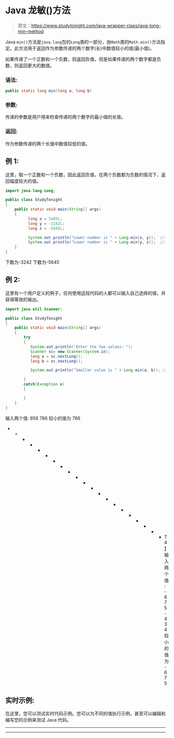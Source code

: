 # Java 龙敏()方法

> 原文：<https://www.studytonight.com/java-wrapper-class/java-long-min-method>

Java `min()`方法是`java.lang`包的`Long`类的一部分，由`Math`类的`Math.min()`方法指定。此方法用于返回作为参数传递的两个数字(长)中数值较小的值(最小值)。

如果传递了一个正数和一个负数，则返回负值，但是如果传递的两个数字都是负数，则返回更大的数值。

### 语法:

```java
public static long min(long a, long b)
```

### 参数:

传递的参数是用户用来检查传递的两个数字的最小值的长值。

### 返回:

作为参数传递的两个长值中数值较低的值。

## 例 1:

这里，取一个正数和一个负数，因此返回负值，在两个负数都为负数的情况下，返回幅度较大的值。

```java
import java.lang.Long;

public class StudyTonight 
{  
    public static void main(String[] args) 
    {      
          long x = 5485L;  
          long y = -3242L; 
          long z = -5645L;

          System.out.println("Lower number is " + Long.min(x, y));  // print the smaller number between x and y 
          System.out.println("Lower number is " + Long.min(y, z));  // print the smaller number between y and z
    }  
}
```

下数为-3242
下数为-5645

## 例 2:

这里有一个用户定义的例子，任何使用这段代码的人都可以输入自己选择的值，并获得等效的输出。

```java
import java.util.Scanner; 

public class StudyTonight
{  
    public static void main(String[] args) 
    {  
        try
        {
           System.out.println("Enter the Two values: ");  
           Scanner sc= new Scanner(System.in);  
           long a = sc.nextLong();  
           long b = sc.nextLong();  

           System.out.println("Smaller value is " + Long.min(a, b)); //Print the smaller number between a and b 

        }
        catch(Exception e)
        {

        } 
    }  
} 
```

输入两个值:
856 786
较小的值为 786
* * * * * * * * * * * * * * * * * * * * * T4】输入两个值:
-675 -434
较小的值为-675

## 实时示例:

在这里，您可以测试实时代码示例。您可以为不同的值执行示例，甚至可以编辑和编写您的示例来测试 Java 代码。

* * *

* * *